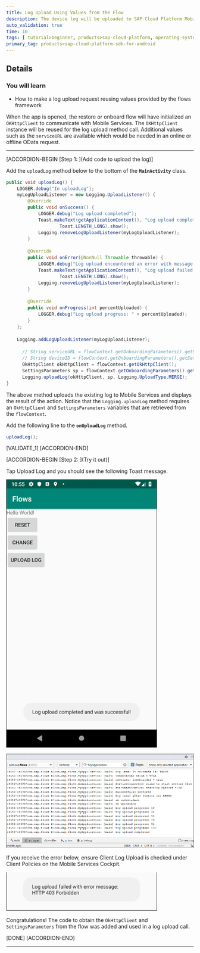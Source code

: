 ```yaml
---
title: Log Upload Using Values from the Flow
description: The device log will be uploaded to SAP Cloud Platform Mobile Services reusing the OKHttpClient and SettingsParameters from the flow.
auto_validation: true
time: 10
tags: [ tutorial>beginner, products>sap-cloud-platform, operating-system>android, topic>mobile]
primary_tag: products>sap-cloud-platform-sdk-for-android
---
```


## Details
### You will learn
  - How to make a log upload request reusing values provided by the flows framework

When the app is opened, the restore or onboard flow will have initialized an `OKHttpClient` to communicate with Mobile Services.  The `OKHttpClient` instance will be reused for the log upload method call.  Additional values such as the `serviceURL` are available which would be needed in an online or offline OData request.

---

[ACCORDION-BEGIN [Step 1: ](Add code to upload the log)]

Add the `uploadLog` method below to the bottom of the **`MainActivity`** class.

```Java
public void uploadLog() {
    LOGGER.debug("In uploadLog");
    myLogUploadListener = new Logging.UploadListener() {
        @Override
        public void onSuccess() {
            LOGGER.debug("Log upload completed");
            Toast.makeText(getApplicationContext(), "Log upload completed and was successful!",
                    Toast.LENGTH_LONG).show();
            Logging.removeLogUploadListener(myLogUploadListener);
        }

        @Override
        public void onError(@NonNull Throwable throwable) {
            LOGGER.debug("Log upload encountered an error with message: " + throwable.getMessage());
            Toast.makeText(getApplicationContext(), "Log upload failed with error message: " + throwable.getMessage(),
                    Toast.LENGTH_LONG).show();
            Logging.removeLogUploadListener(myLogUploadListener);
        }

        @Override
        public void onProgress(int percentUploaded) {
            LOGGER.debug("Log upload progress: " + percentUploaded);
        }
    };

    Logging.addLogUploadListener(myLogUploadListener);

      // String serviceURL = flowContext.getOnboardingParameters().getSettingsParameters().getBackendUrl();
      // String deviceID = flowContext.getOnboardingParameters().getSettingsParameters().getDeviceId();
      OkHttpClient okHttpClient = flowContext.getOkHttpClient();
      SettingsParameters sp = flowContext.getOnboardingParameters().getSettingsParameters();
      Logging.uploadLog(okHttpClient, sp, Logging.UploadType.MERGE);
}
```

The above method uploads the existing log to Mobile Services and displays the result of the action. Notice that the `Logging.uploadLog` method requires an `OkHttpClient` and `SettingsParameters` variables that are retrieved from the `flowContext`.

Add the following line to the **`onUploadLog`** method.

```Java
uploadLog();
```

[VALIDATE_1]
[ACCORDION-END]

[ACCORDION-BEGIN [Step 2: ](Try it out)]

Tap Upload Log and you should see the following Toast message.

![Upload log button](upload-log-button.png)

![ADB log showing log upload](log-upload.png)

If you receive the error below, ensure Client Log Upload is checked under Client Policies on the Mobile Services Cockpit.

![Failed log upload message](failed-upload.png)

Congratulations!  The code to obtain the `OkHttpClient` and `SettingsParameters` from the flow was added and used in a log upload call.

[DONE]
[ACCORDION-END]


---

